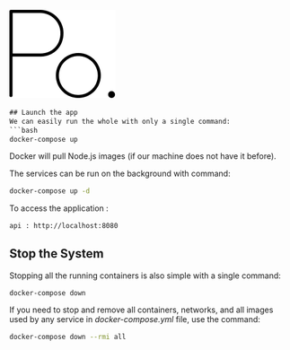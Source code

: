 ![alt text](https://github.com/Mat0108/PoSkin/blob/master/Front/public/images/logobig.png?raw=true)


```
## Launch the app
We can easily run the whole with only a single command:
```bash
docker-compose up
```

Docker will pull Node.js images (if our machine does not have it before).

The services can be run on the background with command:
```bash
docker-compose up -d
```

To access the application :

```bash
api : http://localhost:8080
```


## Stop the System
Stopping all the running containers is also simple with a single command:
```bash
docker-compose down
```

If you need to stop and remove all containers, networks, and all images used by any service in <em>docker-compose.yml</em> file, use the command:
```bash
docker-compose down --rmi all
```

